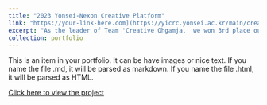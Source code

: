 ```yaml
---
title: "2023 Yonsei-Nexon Creative Platform"
link: "https://your-link-here.com](https://yicrc.yonsei.ac.kr/main/creative.asp?cmid=m04_03&mid=m04_03&act=view&bid=7&page=1&idx=1384&ddx=0&sdx=0&keyword=&hID=0&mOpt=A&mYear=2023&mSelH=&sOpt=&lang=k&aact="
excerpt: "As the leader of Team 'Creative Ohgamja,' we won 3rd place out of 100 teams by developing a movie screening project for the hearing impaired.<br/><img src='/images/4.우수_크리에이티브 오감자.png'>"
collection: portfolio
---
```


This is an item in your portfolio. It can be have images or nice text. If you name the file .md, it will be parsed as markdown. If you name the file .html, it will be parsed as HTML. 

[Click here to view the project](https://yicrc.yonsei.ac.kr/main/creative.asp?cmid=m04_03&mid=m04_03&act=view&bid=7&page=1&idx=1384&ddx=0&sdx=0&keyword=&hID=0&mOpt=A&mYear=2023&mSelH=&sOpt=&lang=k&aact=)
